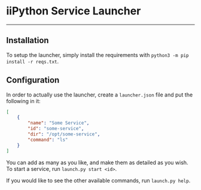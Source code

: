 # iiPython Service Launcher

---

## Installation

To setup the launcher, simply install the requirements with `python3 -m pip install -r reqs.txt`.  

## Configuration

In order to actually use the launcher, create a `launcher.json` file and put the following in it:
```json
[
    {
        "name": "Some Service",
        "id": "some-service",
        "dir": "/opt/some-service",
        "command": "ls"
    }
]
```

You can add as many as you like, and make them as detailed as you wish.  
To start a service, run `launch.py start <id>`.  

If you would like to see the other available commands, run `launch.py help`.
